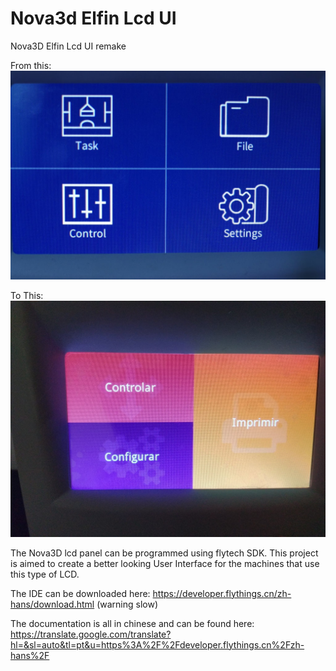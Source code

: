 # Nova3d Elfin Lcd UI
Nova3D Elfin Lcd UI remake

From this:
![preform_diagnostics_mode](images/before.JPG)

To This:
![preform_diagnostics_mode](images/after.jpg)

The Nova3D lcd panel can be programmed using flytech SDK.
This project is aimed to create a better looking User Interface for the machines that use this type of LCD.

The IDE can be downloaded here: https://developer.flythings.cn/zh-hans/download.html (warning slow)

The documentation is all in chinese and can be found here: https://translate.google.com/translate?hl=&sl=auto&tl=pt&u=https%3A%2F%2Fdeveloper.flythings.cn%2Fzh-hans%2F


